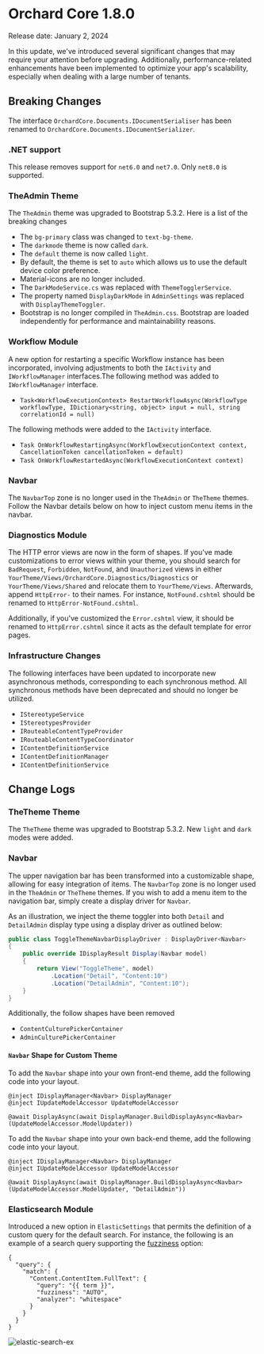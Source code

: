 # Orchard Core 1.8.0

Release date: January 2, 2024

In this update, we've introduced several significant changes that may require your attention before upgrading. Additionally, performance-related enhancements have been implemented to optimize your app's scalability, especially when dealing with a large number of tenants.

## Breaking Changes

The interface `OrchardCore.Documents.IDocumentSerialiser` has been renamed to `OrchardCore.Documents.IDocumentSerializer`.

### .NET support

This release removes support for `net6.0` and `net7.0`. Only `net8.0` is supported.

### TheAdmin Theme

The `TheAdmin` theme was upgraded to Bootstrap 5.3.2. Here is a list of the breaking changes

- The `bg-primary` class was changed to `text-bg-theme`.
- The `darkmode` theme is now called `dark`.
- The `default` theme is now called `light`.
- By default, the theme is set to `auto` which allows us to use the default device color preference.
- Material-icons are no longer included.
- The `DarkModeService.cs` was replaced with `ThemeTogglerService`.
- The property named `DisplayDarkMode` in `AdminSettings` was replaced with `DisplayThemeToggler`.
- Bootstrap is no longer compiled in `TheAdmin.css`. Bootstrap are loaded independently for performance and maintainability reasons.

### Workflow Module

A new option for restarting a specific Workflow instance has been incorporated, involving adjustments to both the `IActivity` and `IWorkflowManager` interfaces.The following method was added to `IWorkflowManager` interface.

- `Task<WorkflowExecutionContext> RestartWorkflowAsync(WorkflowType workflowType, IDictionary<string, object> input = null, string correlationId = null)`

 The following methods were added to the `IActivity` interface.

- `Task OnWorkflowRestartingAsync(WorkflowExecutionContext context, CancellationToken cancellationToken = default)`
- `Task OnWorkflowRestartedAsync(WorkflowExecutionContext context)`

### Navbar

 The `NavbarTop` zone is no longer used in the `TheAdmin` or `TheTheme` themes. Follow the Navbar details below on how to inject custom menu items in the navbar.

### Diagnostics Module

The HTTP error views are now in the form of shapes. If you've made customizations to error views within your theme, you should search for `BadRequest`, `Forbidden`, `NotFound`, and `Unauthorized` views in either `YourTheme/Views/OrchardCore.Diagnostics/Diagnostics` or `YourTheme/Views/Shared` and relocate them to `YourTheme/Views`. Afterwards, append `HttpError-` to their names. For instance, `NotFound.cshtml` should be renamed to `HttpError-NotFound.cshtml`.

Additionally, if you've customized the `Error.cshtml` view, it should be renamed to `HttpError.cshtml` since it acts as the default template for error pages.

### Infrastructure Changes

The following interfaces have been updated to incorporate new asynchronous methods, corresponding to each synchronous method. All synchronous methods have been deprecated and should no longer be utilized.

- `IStereotypeService`
- `IStereotypesProvider`
- `IRouteableContentTypeProvider`
- `IRouteableContentTypeCoordinator`
- `IContentDefinitionService`
- `IContentDefinitionManager`
- `IContentDefinitionService`

## Change Logs

### TheTheme Theme

The `TheTheme` theme was upgraded to Bootstrap 5.3.2. New `light` and `dark` modes were added.

### Navbar

The upper navigation bar has been transformed into a customizable shape, allowing for easy integration of items. The `NavbarTop` zone is no longer used in the `TheAdmin` or `TheTheme` themes. If you wish to add a menu item to the navigation bar, simply create a display driver for `Navbar`.

As an illustration, we inject the theme toggler into both `Detail` and `DetailAdmin` display type using a display driver as outlined below:

```csharp
public class ToggleThemeNavbarDisplayDriver : DisplayDriver<Navbar>
{
    public override IDisplayResult Display(Navbar model)
    {
        return View("ToggleTheme", model)
            .Location("Detail", "Content:10")
            .Location("DetailAdmin", "Content:10");
    }
}
```

 Additionally, the follow shapes have been removed

- `ContentCulturePickerContainer`
- `AdminCulturePickerContainer`

#### `Navbar` Shape for Custom Theme

To add the `Navbar` shape into your own front-end theme, add the following code into your layout.

```
@inject IDisplayManager<Navbar> DisplayManager
@inject IUpdateModelAccessor UpdateModelAccessor

@await DisplayAsync(await DisplayManager.BuildDisplayAsync<Navbar>(UpdateModelAccessor.ModelUpdater))
```

To add the `Navbar` shape into your own back-end theme, add the following code into your layout.

```
@inject IDisplayManager<Navbar> DisplayManager
@inject IUpdateModelAccessor UpdateModelAccessor

@await DisplayAsync(await DisplayManager.BuildDisplayAsync<Navbar>(UpdateModelAccessor.ModelUpdater, "DetailAdmin"))
```

### Elasticsearch Module

Introduced a new option in `ElasticSettings` that permits the definition of a custom query for the default search. For instance, the following is an example of a search query supporting the [fuzziness](https://www.elastic.co/guide/en/elasticsearch/reference/7.17/common-options.html#fuzziness) option:

```
{
  "query": {
    "match": {
      "Content.ContentItem.FullText": {
        "query": "{{ term }}",
        "fuzziness": "AUTO",
        "analyzer": "whitespace"
      }
    }
  }
}
```

![elastic-search-ex](https://github.com/OrchardCMS/OrchardCore/assets/24724371/15aae13e-0fc0-4df6-98be-352a441618c0)
